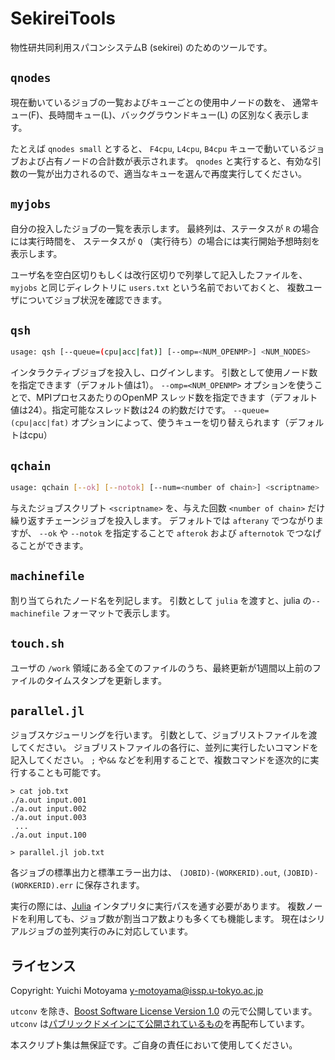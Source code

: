 # SekireiTools

物性研共同利用スパコンシステムB (sekirei) のためのツールです。

## `qnodes`
現在動いているジョブの一覧およびキューごとの使用中ノードの数を、
通常キュー(F)、長時間キュー(L)、バックグラウンドキュー(L) の区別なく表示します。

たとえば `qnodes small` とすると、 `F4cpu`, `L4cpu`, `B4cpu` キューで動いているジョブおよび占有ノードの合計数が表示されます。
`qnodes` と実行すると、有効な引数の一覧が出力されるので、適当なキューを選んで再度実行してください。

## `myjobs`
自分の投入したジョブの一覧を表示します。
最終列は、ステータスが `R` の場合には実行時間を、
ステータスが `Q` （実行待ち）の場合には実行開始予想時刻を表示します。

ユーザ名を空白区切りもしくは改行区切りで列挙して記入したファイルを、
`myjobs` と同じディレクトリに `users.txt` という名前でおいておくと、
複数ユーザについてジョブ状況を確認できます。

## `qsh`
``` bash
usage: qsh [--queue=(cpu|acc|fat)] [--omp=<NUM_OPENMP>] <NUM_NODES>
```

インタラクティブジョブを投入し、ログインします。
引数として使用ノード数を指定できます（デフォルト値は1）。
`--omp=<NUM_OPENMP>` オプションを使うことで、MPIプロセスあたりのOpenMP スレッド数を指定できます（デフォルト値は24）。指定可能なスレッド数は24 の約数だけです。
`--queue=(cpu|acc|fat)` オプションによって、使うキューを切り替えられます（デフォルトはcpu）

## `qchain`
``` bash
usage: qchain [--ok] [--notok] [--num=<number of chain>] <scriptname>
```

与えたジョブスクリプト `<scriptname>` を、与えた回数 `<number of chain>` だけ繰り返すチェーンジョブを投入します。
デフォルトでは `afterany` でつながりますが、 `--ok` や `--notok` を指定することで `afterok` および `afternotok` でつなげることができます。

## `machinefile`
割り当てられたノード名を列記します。
引数として `julia` を渡すと、julia の`--machinefile` フォーマットで表示します。

## `touch.sh`
ユーザの `/work` 領域にある全てのファイルのうち、最終更新が1週間以上前のファイルのタイムスタンプを更新します。

## `parallel.jl`
ジョブスケジューリングを行います。
引数として、ジョブリストファイルを渡してください。
ジョブリストファイルの各行に、並列に実行したいコマンドを記入してください。
`;` や`&&` などを利用することで、複数コマンドを逐次的に実行することも可能です。

```
> cat job.txt
./a.out input.001
./a.out input.002
./a.out input.003
 ...
./a.out input.100

> parallel.jl job.txt
```

各ジョブの標準出力と標準エラー出力は、 `(JOBID)-(WORKERID).out`, `(JOBID)-(WORKERID).err` に保存されます。

実行の際には、[Julia](http://julialang.org) インタプリタに実行パスを通す必要があります。
複数ノードを利用しても、ジョブ数が割当コア数よりも多くても機能します。
現在はシリアルジョブの並列実行のみに対応しています。

## ライセンス
Copyright: Yuichi Motoyama y-motoyama@issp.u-tokyo.ac.jp

`utconv` を除き、[Boost Software License Version 1.0](http://www.boost.org/LICENSE_1_0.txt) の元で公開しています。
`utconv` は[パブリックドメインにて公開されているもの](https://github.com/ShellShoccar-jpn/misc-tools)を再配布しています。

本スクリプト集は無保証です。ご自身の責任において使用してください。
